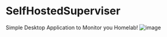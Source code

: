 # SelfHostedSuperviser
 
Simple Desktop Application to Monitor you Homelab!
![image](https://github.com/user-attachments/assets/e6a72b08-726c-4d7b-88eb-68038bc62b07)
